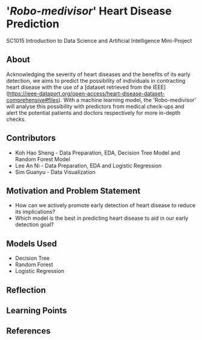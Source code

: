 # '_Robo-medivisor_' Heart Disease Prediction
SC1015 Introduction to Data Science and Artificial Intelligence Mini-Project

## About
Acknowledging the severity of heart diseases and the benefits of its early detection, we aims to predict the possibility of individuals in contracting heart disease with the use of a [dataset retrieved from the IEEE] (https://ieee-dataport.org/open-access/heart-disease-dataset-comprehensive#files). With a machine learning model, the 'Robo-medivisor' will analyse this possibility with predictors from medical check-ups and alert the potential patients and doctors respectively for more in-depth checks.

## Contributors
- Koh Hao Sheng - Data Preparation, EDA, Decision Tree Model and Random Forest Model
- Lee An Ni - Data Preparation, EDA and Logistic Regression
- Sim Guanyu - Data Visualization

## Motivation and Problem Statement
- How can we actively promote early detection of heart disease to reduce its implications?
- Which model is the best in predicting heart disease to aid in our early detection goal?

## Models Used
- Decision Tree
- Random Forest
- Logistic Regression

## Reflection

## Learning Points

## References


